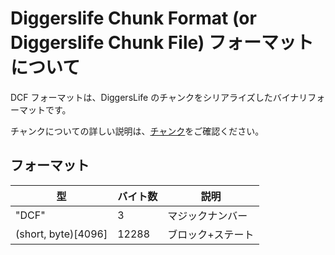 # Diggerslife Chunk Format (or Diggerslife Chunk File) フォーマットについて

DCF フォーマットは、DiggersLife のチャンクをシリアライズしたバイナリフォーマットです。

チャンクについての詳しい説明は、[チャンク](chunk.md)をご確認ください。

## フォーマット

|型                 |バイト数|説明            |
|-------------------|------|---------------|
|"DCF"              |3     |マジックナンバー  |
|(short, byte)[4096]|12288 |ブロック+ステート |
